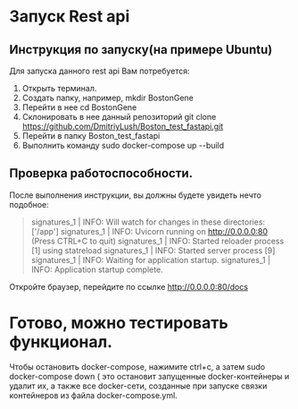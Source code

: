 # Запуск Rest api

## Инструкция по запуску(на примере Ubuntu)
Для запуска данного rest api Вам потребуется:
1. Открыть терминал.
2. Создать папку, например, mkdir BostonGene
3. Перейти в нее cd BostonGene
4. Склонировать в нее данный репозиторий  git clone https://github.com/DmitriyLush/Boston_test_fastapi.git
5. Перейти в папку Boston_test_fastapi
6. Выполнить команду sudo docker-compose up --build
## Проверка работоспособности.
После выполнения инструкции, вы должны будете увидеть нечто подобное:

>signatures_1  | INFO:     Will watch for changes in these directories: ['/app']
>signatures_1  | INFO:     Uvicorn running on http://0.0.0.0:80 (Press CTRL+C to quit)
>signatures_1  | INFO:     Started reloader process [1] using statreload
>signatures_1  | INFO:     Started server process [9]
>signatures_1  | INFO:     Waiting for application startup.
>signatures_1  | INFO:     Application startup complete.

Откройте браузер, перейдите по ссылке http://0.0.0.0:80/docs
# Готово, можно тестировать функционал.
Чтобы остановить docker-compose, нажимите ctrl+c, а затем sudo docker-compose down ( это остановит запущенные docker-контейнеры и удалит их, а также все docker-сети, созданные при запуске связки контейнеров из файла docker-compose.yml.
